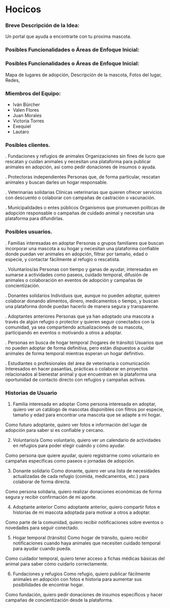# Hocicos

### Breve Descripción de la Idea:

Un portal que ayuda a encontrarte con tu proxima mascota.

### Posibles Funcionalidades o Áreas de Enfoque Inicial: 
### Posibles Funcionalidades o Áreas de Enfoque Inicial:

Mapa de lugares de adopción, Descripción de la mascota, Fotos del lugar, Redes,

### Miembros del Equipo:

- Iván Bürcher
- Valen Flores
- Juan Morales
- Victoria Torres
- Exequiel
- Lautaro

### Posibles clientes.

. Fundaciones y refugios de animales Organizaciones sin fines de lucro que rescatan y cuidan animales y necesitan una plataforma para publicar animales en adopción, así como pedir donaciones de insumos o ayuda.

. Protectoras independientes Personas que, de forma particular, rescatan animales y buscan darles un hogar responsable.

. Veterinarias solidarias Clínicas veterinarias que quieren ofrecer servicios con descuento o colaborar con campañas de castración o vacunación.

. Municipalidades o entes públicos Organismos que promueven políticas de adopción responsable o campañas de cuidado animal y necesitan una plataforma para difundirlas.

### Posibles usuarios.

. Familias interesadas en adoptar
Personas o grupos familiares que buscan incorporar una mascota a su hogar y necesitan una plataforma confiable donde puedan ver animales en adopción, filtrar por tamaño, edad o especie, y contactar fácilmente al refugio o rescatista.

. Voluntarios/as
Personas con tiempo y ganas de ayudar, interesadas en sumarse a actividades como paseos, cuidado temporal, difusión de animales o colaboración en eventos de adopción y campañas de concientización.

. Donantes solidarios
Individuos que, aunque no pueden adoptar, quieren colaborar donando alimentos, dinero, medicamentos o tiempo, y buscan una plataforma donde puedan hacerlo de manera segura y transparente.

. Adoptantes anteriores
Personas que ya han adoptado una mascota a través de algún refugio o protector y quieren seguir conectados con la comunidad, ya sea compartiendo actualizaciones de su mascota, participando en eventos o motivando a otros a adoptar.

. Personas en busca de hogar temporal (hogares de tránsito)
Usuarios que no pueden adoptar de forma definitiva, pero están dispuestos a cuidar animales de forma temporal mientras esperan un hogar definitivo.

. Estudiantes o profesionales del área de veterinaria o comunicación
Interesados en hacer pasantías, prácticas o colaborar en proyectos relacionados al bienestar animal y que encuentran en la plataforma una oportunidad de contacto directo con refugios y campañas activas.

### Historias de Usuario
1. Familia interesada en adoptar
Como persona interesada en adoptar, quiero ver un catálogo de mascotas disponibles con filtros por especie, tamaño y edad para encontrar una mascota que se adapte a mi hogar.


Como futuro adoptante, quiero ver fotos e información del lugar de adopción para saber si es confiable y cercano.


2. Voluntario/a
Como voluntario, quiero ver un calendario de actividades en refugios para poder elegir cuándo y cómo ayudar.


Como persona que quiere ayudar, quiero registrarme como voluntario en campañas específicas como paseos o jornadas de adopción.


3. Donante solidario
Como donante, quiero ver una lista de necesidades actualizadas de cada refugio (comida, medicamentos, etc.) para colaborar de forma directa.


Como persona solidaria, quiero realizar donaciones económicas de forma segura y recibir confirmación de mi aporte.


4. Adoptante anterior
Como adoptante anterior, quiero compartir fotos e historias de mi mascota adoptada para motivar a otros a adoptar.


Como parte de la comunidad, quiero recibir notificaciones sobre eventos o novedades para seguir conectado.


5. Hogar temporal (tránsito)
Como hogar de tránsito, quiero recibir notificaciones cuando haya animales que necesiten cuidado temporal para ayudar cuando pueda.


Como cuidador temporal, quiero tener acceso a fichas médicas básicas del animal para saber cómo cuidarlo correctamente.


6. Fundaciones y refugios
Como refugio, quiero publicar fácilmente animales en adopción con fotos e historia para aumentar sus posibilidades de encontrar hogar.


Como fundación, quiero pedir donaciones de insumos específicos y hacer campañas de concientización desde la plataforma.
